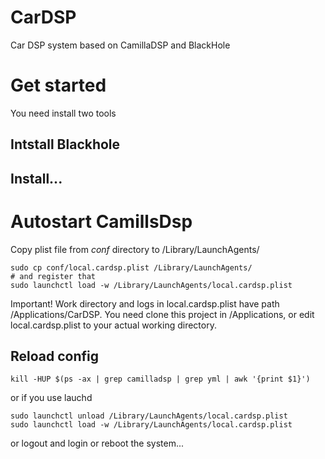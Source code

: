 # CarDSP
Car DSP system based on CamillaDSP and BlackHole 


# Get started
You need install two tools
## Intstall Blackhole
## Install...

# Autostart CamillsDsp
Copy plist file from *conf* directory to /Library/LaunchAgents/

```
sudo cp conf/local.cardsp.plist /Library/LaunchAgents/
# and register that
sudo launchctl load -w /Library/LaunchAgents/local.cardsp.plist
```

Important!
Work directory and logs in local.cardsp.plist have path /Applications/CarDSP.
You need clone this project in /Applications, or edit local.cardsp.plist to your actual working directory.

## Reload config
```
kill -HUP $(ps -ax | grep camilladsp | grep yml | awk '{print $1}')
```
or if you use lauchd
```
sudo launchctl unload /Library/LaunchAgents/local.cardsp.plist
sudo launchctl load -w /Library/LaunchAgents/local.cardsp.plist
```
or logout and login
or reboot the system...